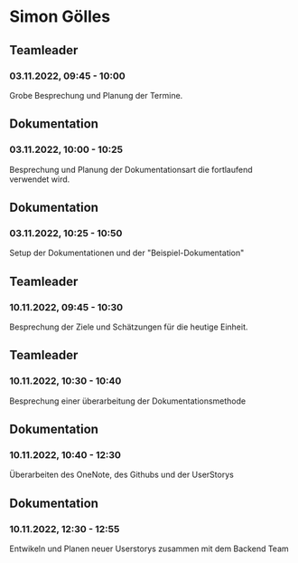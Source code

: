 # Simon Gölles


## Teamleader
### 03.11.2022, 09:45 - 10:00
Grobe Besprechung und Planung der Termine.


## Dokumentation
### 03.11.2022, 10:00 - 10:25
Besprechung und Planung der Dokumentationsart die fortlaufend verwendet wird.


## Dokumentation
### 03.11.2022, 10:25 - 10:50
Setup der Dokumentationen und der "Beispiel-Dokumentation"


## Teamleader
### 10.11.2022, 09:45 - 10:30
Besprechung der Ziele und Schätzungen für die heutige Einheit.


## Teamleader 
### 10.11.2022, 10:30 - 10:40
Besprechung einer überarbeitung der Dokumentationsmethode


## Dokumentation
### 10.11.2022, 10:40 - 12:30
Überarbeiten des OneNote, des Githubs und der UserStorys


## Dokumentation
### 10.11.2022, 12:30 - 12:55
Entwikeln und Planen neuer Userstorys zusammen mit dem Backend Team


